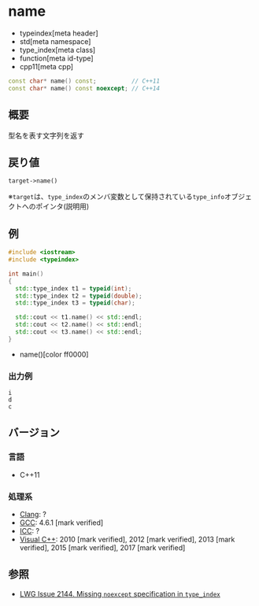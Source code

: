 # name
* typeindex[meta header]
* std[meta namespace]
* type_index[meta class]
* function[meta id-type]
* cpp11[meta cpp]

```cpp
const char* name() const;          // C++11
const char* name() const noexcept; // C++14
```

## 概要
型名を表す文字列を返す


## 戻り値
`target->name()`

※`target`は、`type_index`のメンバ変数として保持されている`type_info`オブジェクトへのポインタ(説明用)


## 例
```cpp example
#include <iostream>
#include <typeindex>

int main()
{
  std::type_index t1 = typeid(int);
  std::type_index t2 = typeid(double);
  std::type_index t3 = typeid(char);

  std::cout << t1.name() << std::endl;
  std::cout << t2.name() << std::endl;
  std::cout << t3.name() << std::endl;
}
```
* name()[color ff0000]

### 出力例
```
i
d
c
```

## バージョン
### 言語
- C++11

### 処理系
- [Clang](/implementation.md#clang): ?
- [GCC](/implementation.md#gcc): 4.6.1 [mark verified]
- [ICC](/implementation.md#icc): ?
- [Visual C++](/implementation.md#visual_cpp): 2010 [mark verified], 2012 [mark verified], 2013 [mark verified], 2015 [mark verified], 2017 [mark verified]


## 参照
- [LWG Issue 2144. Missing `noexcept` specification in `type_index`](http://www.open-std.org/jtc1/sc22/wg21/docs/lwg-defects.html#2144)

